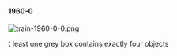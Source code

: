 #### 1960-0
![train-1960-0-0.png](https://github.com/lil-lab/nlvr/raw/master/nlvr/train/images/23/train-1960-0-0.png "train-1960-0-0.png")

t least one grey box contains exactly four objects